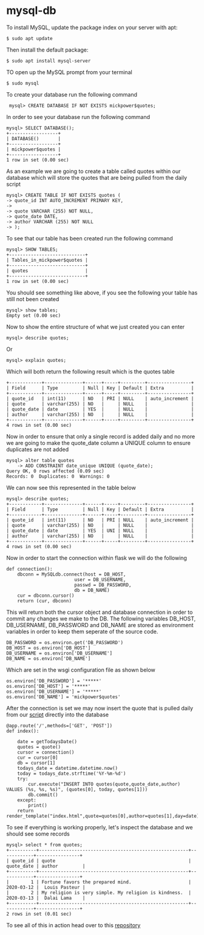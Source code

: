 # mysql-db

To install MySQL, update the package index on your server with apt:

    $ sudo apt update
    
Then install the default package:

    $ sudo apt install mysql-server
    
TO open up the MySQL prompt from your terminal

    $ sudo mysql

To create your database run the following command

     mysql> CREATE DATABASE IF NOT EXISTS mickpower$quotes;
       
In order to see your database run the following command

    mysql> SELECT DATABASE();
    +------------------+
    | DATABASE()       |
    +------------------+
    | mickpower$quotes |
    +------------------+
    1 row in set (0.00 sec)
    
    
As an example we are going to create a table called quotes within our database which will store the quotes that are being pulled from the daily script

    mysql> CREATE TABLE IF NOT EXISTS quotes (
    -> quote_id INT AUTO_INCREMENT PRIMARY KEY,
    -> 
    -> quote VARCHAR (255) NOT NULL,
    -> quote_date DATE,
    -> author VARCHAR (255) NOT NULL
    -> );
    
To see that our table has been created run the following command

    mysql> SHOW TABLES;
    +----------------------------+
    | Tables_in_mickpower$quotes |
    +----------------------------+
    | quotes                     |
    +----------------------------+
    1 row in set (0.00 sec)
    
You should see something like above, if you see the following your table has still not been created

    mysql> show tables;
    Empty set (0.00 sec)
    
    
Now to show the entire structure of what we just created you can enter

    mysql> describe quotes;
     
Or

    mysql> explain quotes;
    
Which will both return the following result which is the quotes table

    +------------+--------------+------+-----+---------+----------------+
    | Field      | Type         | Null | Key | Default | Extra          |
    +------------+--------------+------+-----+---------+----------------+
    | quote_id   | int(11)      | NO   | PRI | NULL    | auto_increment |
    | quote      | varchar(255) | NO   |     | NULL    |                |
    | quote_date | date         | YES  |     | NULL    |                |
    | author     | varchar(255) | NO   |     | NULL    |                |
    +------------+--------------+------+-----+---------+----------------+
    4 rows in set (0.00 sec)
    
    
Now in order to ensure that only a single record is added daily and no more we are going to make the quote_date column a UNIQUE column to ensure duplicates are not added

    mysql> alter table quotes
        -> ADD CONSTRAINT date_unique UNIQUE (quote_date);
    Query OK, 0 rows affected (0.09 sec)
    Records: 0  Duplicates: 0  Warnings: 0
    
We can now see this represented in the table below

    mysql> describe quotes;
    +------------+--------------+------+-----+---------+----------------+
    | Field      | Type         | Null | Key | Default | Extra          |
    +------------+--------------+------+-----+---------+----------------+
    | quote_id   | int(11)      | NO   | PRI | NULL    | auto_increment |
    | quote      | varchar(255) | NO   |     | NULL    |                |
    | quote_date | date         | YES  | UNI | NULL    |                |
    | author     | varchar(255) | NO   |     | NULL    |                |
    +------------+--------------+------+-----+---------+----------------+
    4 rows in set (0.00 sec)
    

Now in order to start the connection within flask we will do the following

    def connection():
        dbconn = MySQLdb.connect(host = DB_HOST,
                             user = DB_USERNAME,
                             passwd = DB_PASSWORD,
                             db = DB_NAME)
        cur = dbconn.cursor()
        return (cur, dbconn)
        
This will return both the cursor object and database connection in order to commit any changes we make to the DB. The following variables DB_HOST, DB_USERNAME, DB_PASSWORD and DB_NAME are stored as environment variables in order to keep them seperate of the source code.


    DB_PASSWORD = os.environ.get('DB_PASSWORD')
    DB_HOST = os.environ['DB_HOST']
    DB_USERNAME = os.environ['DB_USERNAME']
    DB_NAME = os.environ['DB_NAME']
    
Which are set in the wsgi configuration file as shown below


    os.environ['DB_PASSWORD'] = '*****'
    os.environ['DB_HOST'] = '*****'
    os.environ['DB_USERNAME'] = '*****'
    os.environ['DB_NAME'] = 'mickpower$quotes'
    
    
After the connection is set we may now insert the quote that is pulled daily from our [script](https://github.com/mikeyPower/web-scrapper) directly into the database

    @app.route('/',methods=['GET', 'POST'])
    def index():

        date = getTodaysDate()
        quotes = quote()
        cursor = connection()
        cur = cursor[0]
        db = cursor[1]
        todays_date = datetime.datetime.now()
        today = todays_date.strftime('%Y-%m-%d')
        try:
            cur.execute("INSERT INTO quotes(quote,quote_date,author) VALUES (%s, %s, %s)", (quotes[0], today, quotes[1]))
            db.commit()
        except:
            print()
        return render_template("index.html",quote=quotes[0],author=quotes[1],day=date)
        
 To see if everything is working properly, let's inspect the database and we should see some records
 
    mysql> select * from quotes;
    +----------+-------------------------------------------------------+------------+----------------+
    | quote_id | quote                                                 | quote_date | author         |
    +----------+-------------------------------------------------------+------------+----------------+
    |        1 | Fortune favors the prepared mind.                     | 2020-03-12 |  Louis Pasteur |
    |        2 | My religion is very simple. My religion is kindness.  | 2020-03-13 |  Dalai Lama    |
    +----------+-------------------------------------------------------+------------+----------------+
    2 rows in set (0.01 sec)
    
To see all of this in action head over to this [repository](https://github.com/mikeyPower/cv_site)
